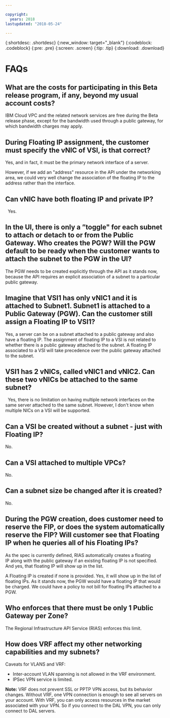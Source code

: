 ```yaml
---

copyright:
  years: 2018
lastupdated: "2018-05-24"

---
```


{:shortdesc: .shortdesc}
{:new_window: target="_blank"}
{:codeblock: .codeblock}
{:pre: .pre}
{:screen: .screen}
{:tip: .tip}
{:download: .download}


# FAQs

## What are the costs for participating in this Beta release program, if any, beyond my usual account costs?

IBM Cloud VPC and the related network services are free during the Beta release phase, except for the bandwidth used through a public gateway, for which bandwidth charges may apply.

## During Floating IP assignment, the customer must specify the vNIC of VSI, is that correct?

Yes, and in fact, it must be the primary network interface of a server.

However, if we add an "address" resource in the API under the networking area, we could very well change the association of the floating IP to the address rather than the interface.

## Can vNIC have both floating IP and private IP?
 
Yes.

## In the UI, there is only a ”toggle" for each subnet to attach or detach to or from the Public Gateway. Who creates the PGW? Will the PGW default to be ready when the customer wants to attach the subnet to the PGW in the UI?

The PGW needs to be created explicitly through the API as it stands now, because the API requires an explicit association of a subnet to a particular public gateway.

## Imagine that VSI1 has only vNIC1 and it is attached to Subnet1. Subnet1 is attached to a Public Gateway (PGW). Can the customer still assign a Floating IP to VSI1?

Yes, a server can be on a subnet attached to a public gateway and also have a floating IP. The assignment of floating IP to a VSI is not related to whether there is a public gateway attached to the subnet. A floating IP associated to a VSI will take precedence over the public gateway attached to the subnet.

## VSI1 has 2 vNICs, called vNIC1 and vNIC2. Can these two vNICs be attached to the same subnet? 
 
Yes, there is no limitation on having multiple network interfaces on the same server attached to the same subnet. However, I don't know when multiple NICs on a VSI will be supported.

## Can a VSI be created without a subnet - just with Floating IP?

No.

## Can a VSI attached to multiple VPCs?

No.

## Can a subnet size be changed after it is created?

No.

## During the PGW creation, does customer need to reserve the FIP, or does the system automatically reserve the FIP? Will customer see that Floating IP when he queries all of his Floating IPs?

As the spec is currently defined, RIAS automatically creates a floating IP along with the public gateway if an existing floating IP is not specified. And yes, that floating IP will show up in the list.

A Floating IP is created if none is provided. Yes, it will show up in the list of floating IPs. As it stands now, the PGW would have a floating IP that would be charged. We could have a policy to not bill for floating IPs attached to a PGW.


## Who enforces that there must be only 1 Public Gateway per Zone? 

The Regional Infrastructure API Service (RIAS) enforces this limit.

## How does VRF affect my other networking capabilities and my subnets?

Caveats for VLANS and VRF:

* Inter-account VLAN spanning is not allowed in the VRF environment.
* IPSec VPN service is limited.

**Note:** VRF does not prevent SSL or PPTP VPN access, but its behavior changes. Without VRF, one VPN connection is enough to see all servers on your account. With VRF, you can only access resources in the market associated with your VPN. So if you connect to the DAL VPN, you can only connect to DAL servers.
